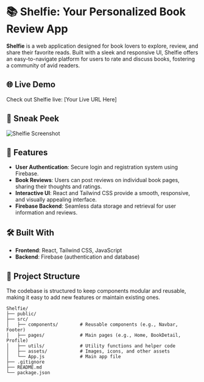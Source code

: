# 📚 Shelfie: Your Personalized Book Review App

**Shelfie** is a web application designed for book lovers to explore, review, and share their favorite reads. Built with a sleek and responsive UI, Shelfie offers an easy-to-navigate platform for users to rate and discuss books, fostering a community of avid readers.

## 🌐 Live Demo
Check out Shelfie live: [Your Live URL Here]

## 📸 Sneak Peek

![Shelfie Screenshot](link-to-screenshot)

## 🚀 Features

- **User Authentication**: Secure login and registration system using Firebase.
- **Book Reviews**: Users can post reviews on individual book pages, sharing their thoughts and ratings.
- **Interactive UI**: React and Tailwind CSS provide a smooth, responsive, and visually appealing interface.
- **Firebase Backend**: Seamless data storage and retrieval for user information and reviews.

## 🛠️ Built With

- **Frontend**: React, Tailwind CSS, JavaScript
- **Backend**: Firebase (authentication and database)

## 📂 Project Structure

The codebase is structured to keep components modular and reusable, making it easy to add new features or maintain existing ones.

```plaintext
Shelfie/
├── public/
├── src/
│   ├── components/        # Reusable components (e.g., Navbar, Footer)
│   ├── pages/             # Main pages (e.g., Home, BookDetail, Profile)
│   ├── utils/             # Utility functions and helper code
│   ├── assets/            # Images, icons, and other assets
│   └── App.js             # Main app file
├── .gitignore
├── README.md
└── package.json
